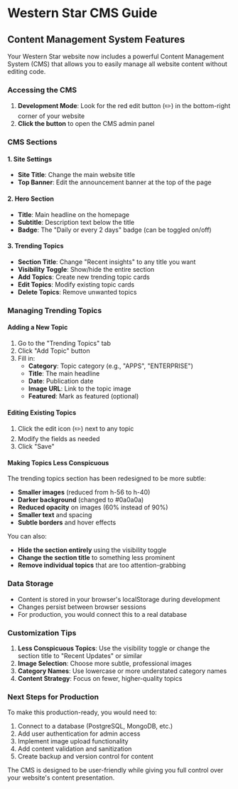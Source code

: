 # Western Star CMS Guide

## Content Management System Features

Your Western Star website now includes a powerful Content Management System (CMS) that allows you to easily manage all website content without editing code.

### Accessing the CMS

1. **Development Mode**: Look for the red edit button (✏️) in the bottom-right corner of your website
2. **Click the button** to open the CMS admin panel

### CMS Sections

#### 1. Site Settings

- **Site Title**: Change the main website title
- **Top Banner**: Edit the announcement banner at the top of the page

#### 2. Hero Section

- **Title**: Main headline on the homepage
- **Subtitle**: Description text below the title
- **Badge**: The "Daily or every 2 days" badge (can be toggled on/off)

#### 3. Trending Topics

- **Section Title**: Change "Recent insights" to any title you want
- **Visibility Toggle**: Show/hide the entire section
- **Add Topics**: Create new trending topic cards
- **Edit Topics**: Modify existing topic cards
- **Delete Topics**: Remove unwanted topics

### Managing Trending Topics

#### Adding a New Topic

1. Go to the "Trending Topics" tab
2. Click "Add Topic" button
3. Fill in:
   - **Category**: Topic category (e.g., "APPS", "ENTERPRISE")
   - **Title**: The main headline
   - **Date**: Publication date
   - **Image URL**: Link to the topic image
   - **Featured**: Mark as featured (optional)

#### Editing Existing Topics

1. Click the edit icon (✏️) next to any topic
2. Modify the fields as needed
3. Click "Save"

#### Making Topics Less Conspicuous

The trending topics section has been redesigned to be more subtle:

- **Smaller images** (reduced from h-56 to h-40)
- **Darker background** (changed to #0a0a0a)
- **Reduced opacity** on images (60% instead of 90%)
- **Smaller text** and spacing
- **Subtle borders** and hover effects

You can also:

- **Hide the section entirely** using the visibility toggle
- **Change the section title** to something less prominent
- **Remove individual topics** that are too attention-grabbing

### Data Storage

- Content is stored in your browser's localStorage during development
- Changes persist between browser sessions
- For production, you would connect this to a real database

### Customization Tips

1. **Less Conspicuous Topics**: Use the visibility toggle or change the section title to "Recent Updates" or similar
2. **Image Selection**: Choose more subtle, professional images
3. **Category Names**: Use lowercase or more understated category names
4. **Content Strategy**: Focus on fewer, higher-quality topics

### Next Steps for Production

To make this production-ready, you would need to:

1. Connect to a database (PostgreSQL, MongoDB, etc.)
2. Add user authentication for admin access
3. Implement image upload functionality
4. Add content validation and sanitization
5. Create backup and version control for content

The CMS is designed to be user-friendly while giving you full control over your website's content presentation.
